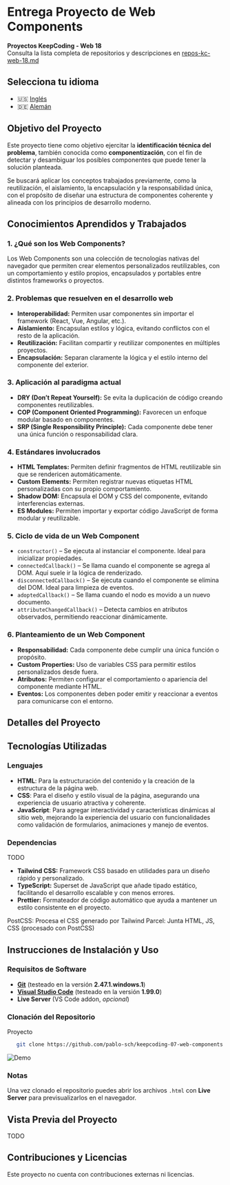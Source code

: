 # Entrega Proyecto de Web Components

**Proyectos KeepCoding - Web 18**  
Consulta la lista completa de repositorios y descripciones en [repos-kc-web-18.md](https://github.com/pablo-sch/pablo-sch/blob/main/docs/repos-kc-web-18.md)

## Selecciona tu idioma

- 🇺🇸 [Inglés](README.md)
- 🇩🇪 [Alemán](README.de.md)

<!-- ------------------------------------------------------------------------------------------- -->
## Objetivo del Proyecto

Este proyecto tiene como objetivo ejercitar la **identificación técnica del problema**, también conocida como **componentización**, con el fin de detectar y desambiguar los posibles componentes que puede tener la solución planteada.

Se buscará aplicar los conceptos trabajados previamente, como la reutilización, el aislamiento, la encapsulación y la responsabilidad única, con el propósito de diseñar una estructura de componentes coherente y alineada con los principios de desarrollo moderno.

<!-- ------------------------------------------------------------------------------------------- -->
## Conocimientos Aprendidos y Trabajados

### 1. ¿Qué son los Web Components?

Los Web Components son una colección de tecnologías nativas del navegador que permiten crear elementos personalizados reutilizables, con un comportamiento y estilo propios, encapsulados y portables entre distintos frameworks o proyectos.

### 2. Problemas que resuelven en el desarrollo web

- **Interoperabilidad:** Permiten usar componentes sin importar el framework (React, Vue, Angular, etc.).
- **Aislamiento:** Encapsulan estilos y lógica, evitando conflictos con el resto de la aplicación.
- **Reutilización:** Facilitan compartir y reutilizar componentes en múltiples proyectos.
- **Encapsulación:** Separan claramente la lógica y el estilo interno del componente del exterior.

### 3. Aplicación al paradigma actual

- **DRY (Don’t Repeat Yourself):** Se evita la duplicación de código creando componentes reutilizables.
- **COP (Component Oriented Programming):** Favorecen un enfoque modular basado en componentes.
- **SRP (Single Responsibility Principle):** Cada componente debe tener una única función o responsabilidad clara.

### 4. Estándares involucrados

- **HTML Templates:** Permiten definir fragmentos de HTML reutilizable sin que se rendericen automáticamente.
- **Custom Elements:** Permiten registrar nuevas etiquetas HTML personalizadas con su propio comportamiento.
- **Shadow DOM:** Encapsula el DOM y CSS del componente, evitando interferencias externas.
- **ES Modules:** Permiten importar y exportar código JavaScript de forma modular y reutilizable.

### 5. Ciclo de vida de un Web Component

- `constructor()` – Se ejecuta al instanciar el componente. Ideal para inicializar propiedades.
- `connectedCallback()` – Se llama cuando el componente se agrega al DOM. Aquí suele ir la lógica de renderizado.
- `disconnectedCallback()` – Se ejecuta cuando el componente se elimina del DOM. Ideal para limpieza de eventos.
- `adoptedCallback()` – Se llama cuando el nodo es movido a un nuevo documento.
- `attributeChangedCallback()` – Detecta cambios en atributos observados, permitiendo reaccionar dinámicamente.

### 6. Planteamiento de un Web Component

- **Responsabilidad:** Cada componente debe cumplir una única función o propósito.
- **Custom Properties:** Uso de variables CSS para permitir estilos personalizados desde fuera.
- **Atributos:** Permiten configurar el comportamiento o apariencia del componente mediante HTML.
- **Eventos:** Los componentes deben poder emitir y reaccionar a eventos para comunicarse con el entorno.

<!-- ------------------------------------------------------------------------------------------- -->
## Detalles del Proyecto

<!-- ------------------------------------------------------------------------------------------- -->
## Tecnologías Utilizadas

### Lenguajes

- **HTML**: Para la estructuración del contenido y la creación de la estructura de la página web.
- **CSS**: Para el diseño y estilo visual de la página, asegurando una experiencia de usuario atractiva y coherente.
- **JavaScript**: Para agregar interactividad y características dinámicas al sitio web, mejorando la experiencia del usuario con funcionalidades como validación de formularios, animaciones y manejo de eventos.

### Dependencias

TODO

- **Tailwind CSS:** Framework CSS basado en utilidades para un diseño rápido y personalizado.
- **TypeScript:** Superset de JavaScript que añade tipado estático, facilitando el desarrollo escalable y con menos errores.
- **Prettier:** Formateador de código automático que ayuda a mantener un estilo consistente en el proyecto.

PostCSS: Procesa el CSS generado por Tailwind
Parcel: Junta HTML, JS, CSS (procesado con PostCSS)

<!-- ------------------------------------------------------------------------------------------- -->
## Instrucciones de Instalación y Uso

### Requisitos de Software

- **[Git](https://git-scm.com/downloads)** (testeado en la versión **2.47.1.windows.1**)
- **[Visual Studio Code](https://code.visualstudio.com/)** (testeado en la versión **1.99.0**)
- **Live Server** (VS Code addon, *opcional*)

### Clonación del Repositorio

Proyecto

```bash
   git clone https://github.com/pablo-sch/keepcoding-07-web-components.git
```

![Demo](https://github.com/pablo-sch/pablo-sch/blob/main/etc/clone-tutorial.gif)

### Notas

Una vez clonado el repositorio puedes abrir los archivos `.html` con **Live Server** para previsualizarlos en el navegador.

<!-- ------------------------------------------------------------------------------------------- -->
## Vista Previa del Proyecto

TODO

<!-- ------------------------------------------------------------------------------------------- -->
## Contribuciones y Licencias

Este proyecto no cuenta con contribuciones externas ni licencias.
